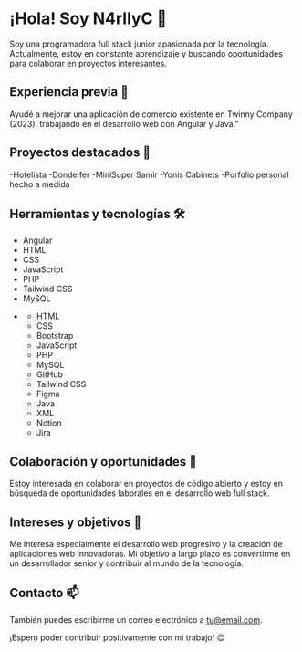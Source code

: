 # ¡Hola! Soy N4rllyC 👋

Soy una programadora full stack junior apasionada por la tecnología. Actualmente, estoy en constante aprendizaje y buscando oportunidades para colaborar en proyectos interesantes.

## Experiencia previa 💼

 Ayudé a mejorar una aplicación de comercio existente en Twinny Company (2023), trabajando en el desarrollo web con Angular y Java."

## Proyectos destacados 🚀

-Hotelista
-Donde fer
-MiniSuper Samir
-Yonis Cabinets
-Porfolio personal hecho a medida

## Herramientas y tecnologías 🛠️

- Angular
- HTML
- CSS
- JavaScript
- PHP
- Tailwind CSS
- MySQL
-  <div class="icon-banner">
                <ul class="list-inline">
                  <li class="list-inline-item"><i class="fab fa-html5"></i> HTML</li>
                  <li class="list-inline-item"><i class="fab fa-css3-alt"></i> CSS</li>
                  <li class="list-inline-item"><i class="fab fa-bootstrap"></i> Bootstrap</li>
                  <li class="list-inline-item"><i class="fab fa-js"></i> JavaScript</li>
                  <li class="list-inline-item"><i class="fab fa-php"></i> PHP</li>
                  <li class="list-inline-item"><i class="fas fa-database"></i> MySQL</li>
                  <li class="list-inline-item"><i class="fab fa-github"></i> GitHub</li>
                  <li class="list-inline-item"><i class="fab fa-tailwind"></i> Tailwind CSS</li>
                  <li class="list-inline-item"><i class="fab fa-figma"></i> Figma</li>
                  <li class="list-inline-item"><i class="fab fa-java"></i> Java</li>
                  <li class="list-inline-item"><i class="fas fa-code"></i> XML</li>
                  <li class="list-inline-item"><i class="fas fa-book"></i> Notion</li>
                  <li class="list-inline-item"><i class="fab fa-jira"></i> Jira</li>
                </ul>
              </div>
  


## Colaboración y oportunidades 🤝

Estoy interesada en colaborar en proyectos de código abierto y estoy en búsqueda de oportunidades laborales en el desarrollo web full stack.

## Intereses y objetivos 🎯

Me interesa especialmente el desarrollo web progresivo y la creación de aplicaciones web innovadoras. Mi objetivo a largo plazo es convertirme en un desarrollador senior y contribuir al mundo de la tecnología.



## Contacto 📫

 También puedes escribirme un correo electrónico a [tu@email.com](mailto:narllycarcamo@gmail.com).

¡Espero poder contribuir positivamente con mi trabajo! 😊
